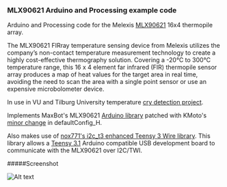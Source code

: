 ### MLX90621 Arduino and Processing example code

Arduino and Processing code for the Melexis [MLX90621](http://www.melexis.com/Infrared-Thermometer-Sensors/Infrared-Thermometer-Sensors/Low-noise-high-speed-16x4-Far-Infrared-array-823.aspx) 16x4 thermopile array.

The MLX90621 FIRray temperature sensing device from Melexis utilizes the company’s non-contact temperature measurement technology to create a highly cost-effective thermography solution. Covering a -20°C to 300°C temperature range, this 16 x 4 element far infrared (FIR) thermopile sensor array produces a map of heat values for the target area in real time, avoiding the need to scan the area with a single point sensor or use an expensive microbolometer device.

In use in VU and Tilburg University temperature [cry detection project](http://www.pavlov.io/2015/07/01/detecting-crying-eyes/).

Implements MaxBot's MLX90621 [Arduino library](http://forum.arduino.cc/index.php?topic=126244.0) patched with KMoto's [minor change](http://forum.arduino.cc/index.php?topic=126244.msg2307588#msg2307588) in defaultConfig_H.

Also makes use of [nox771's i2c_t3 enhanced Teensy 3 Wire library](https://github.com/nox771/i2c_t3). This library allows a [Teensy 3.1](https://www.pjrc.com/store/teensy31.html) Arduino compatible USB development board to communicate with the MLX90621 over I2C/TWI.

#####Screenshot

![Alt text](https://raw.githubusercontent.com/robinvanemden/MLX90621_Arduino_Processing/master/screenshot.gif?raw=true "screenshot")
